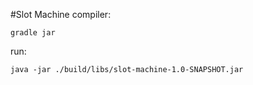 #Slot Machine
compiler:
```
gradle jar
```
run:
```
java -jar ./build/libs/slot-machine-1.0-SNAPSHOT.jar
```